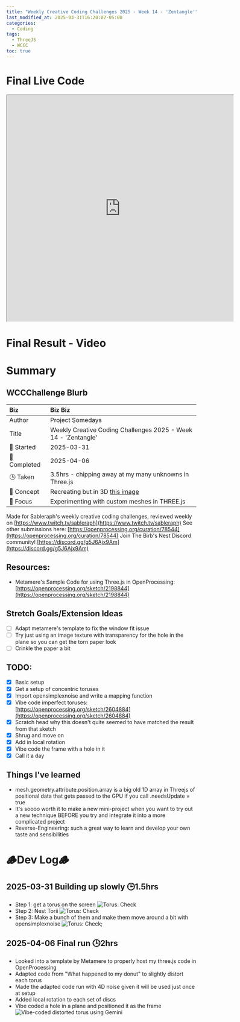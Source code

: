 ```yaml
---
title: "Weekly Creative Coding Challenges 2025 - Week 14 - 'Zentangle'"
last_modified_at: 2025-03-31T16:20:02-05:00
categories:
  - Coding
tags:
  - ThreeJS
  - WCCC
toc: true
---
```


# Final Live Code
<iframe src="https://openprocessing.org/sketch/2597393/embed/?plusEmbedHash=ef898a1c&userID=410675&plusEmbedTitle=true&show=sketch" width="600" height="600"></iframe>

# Final Result - Video
<!-- [![Watch the video](https://img.youtube.com/vi/4eS8dGd9_TI/maxresdefault.jpg)](https://youtu.be/4eS8dGd9_TI) -->

# Summary
## WCCChallenge Blurb

| Biz             | Biz Biz                               |
|:--------           | :---------                                |
| Author          | Project Somedays                      |
| Title           | Weekly Creative Coding Challenges 2025 - Week 14 - 'Zentangle' |
| 📅 Started      | 2025-03-31        |
| 📅 Completed    | 2025-04-06        |
| 🕒 Taken        | 3.5hrs - chipping away at my many unknowns in Three.js    |
| 🤯 Concept      | Recreating but in 3D [this image](https://zentangle.com/cdn/shop/files/FrontTileBegin-HomePage_2048x.jpg?v=1613695312)        |
| 🔎 Focus        | Experimenting with custom meshes in THREE.js        |


Made for Sableraph's weekly creative coding challenges, reviewed weekly on [https://www.twitch.tv/sableraph](https://www.twitch.tv/sableraph)
See other submissions here: [https://openprocessing.org/curation/78544](https://openprocessing.org/curation/78544)
Join The Birb's Nest Discord community! [https://discord.gg/g5J6Ajx9Am](https://discord.gg/g5J6Ajx9Am)

## Resources:
- Metamere's Sample Code for using Three.js in OpenProcessing: [https://openprocessing.org/sketch/2198844](https://openprocessing.org/sketch/2198844)

## Stretch Goals/Extension Ideas
- [ ] Adapt metamere's template to fix the window fit issue
- [ ] Try just using an image texture with transparency for the hole in the plane so you can get the torn paper look
- [ ] Crinkle the paper a bit

## TODO:
- [x] Basic setup
- [x] Get a setup of concentric toruses
- [x] Import opensimplexnoise and write a mapping function
- [x] Vibe code imperfect toruses: [https://openprocessing.org/sketch/2604884](https://openprocessing.org/sketch/2604884)
- [x] Scratch head why this doesn't quite seemed to have matched the result from that sketch
- [x] Shrug and move on
- [x] Add in local rotation
- [x] Vibe code the frame with a hole in it
- [x] Call it a day

## Things I've learned
- mesh.geometry.attribute.position.array is a big old 1D array in Threejs of positional data that gets passed to the GPU if you call .needsUpdate = true
- It's soooo worth it to make a new mini-project when you want to try out a new technique BEFORE you try and integrate it into a more complicated project
- Reverse-Engineering: such a great way to learn and develop your own taste and sensibilities



# 🪵Dev Log🪵

## 2025-03-31 Building up slowly 🕒1.5hrs
  - Step 1: get a torus on the screen
  ![Torus: Check](/assets/images/2025-03-31-TorusStage1.jpg "If I've learned anything, it's start REALLY simple and build on solid ground")
  - Step 2: Nest Torii
  ![Torus: Check](/assets/images/2025-03-31-TorusStage2.jpg "One step at a time")
  - Step 3: Make a bunch of them and make them move around a bit with opensimplexnoise
  ![Torus: Check](/assets/images/2025-03-31-TorusStage3.jpg "OK we're defs getting somewhere now...");

## 2025-04-06 Final run 🕒2hrs
  - Looked into a template by Metamere to properly host my three.js code in OpenProcessing
  - Adapted code from "What happened to my donut" to slightly distort each torus
  - Made the adapted code run with 4D noise given it will be used just once at setup
  - Added local rotation to each set of discs
  - Vibe coded a hole in a plane and positioned it as the frame
![Vibe-coded distorted torus using Gemini](/assets/images/2025-04-06_WCCC_Zentangle_SteppingStoneMiniProject.png)
